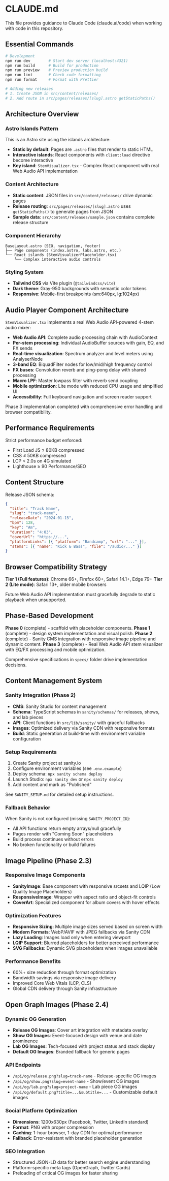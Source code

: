 # CLAUDE.md

This file provides guidance to Claude Code (claude.ai/code) when working with code in this repository.

## Essential Commands

```bash
# Development
npm run dev        # Start dev server (localhost:4321)
npm run build      # Build for production
npm run preview    # Preview production build
npm run lint       # Check code formatting
npm run format     # Format with Prettier

# Adding new releases
# 1. Create JSON in src/content/releases/
# 2. Add route in src/pages/releases/[slug].astro getStaticPaths()
```

## Architecture Overview

### Astro Islands Pattern

This is an Astro site using the islands architecture:

- **Static by default**: Pages are `.astro` files that render to static HTML
- **Interactive islands**: React components with `client:load` directive become interactive
- **Key island**: `StemVisualizer.tsx` - Complex React component with real Web Audio API implementation

### Content Architecture

- **Static content**: JSON files in `src/content/releases/` drive dynamic pages
- **Release routing**: `src/pages/releases/[slug].astro` uses `getStaticPaths()` to generate pages from JSON
- **Sample data**: `src/content/releases/sample.json` contains complete release structure

### Component Hierarchy

```
BaseLayout.astro (SEO, navigation, footer)
├── Page components (index.astro, labs.astro, etc.)
└── React islands (StemVisualizerPlaceholder.tsx)
    └── Complex interactive audio controls
```

### Styling System

- **Tailwind CSS** via Vite plugin (`@tailwindcss/vite`)
- **Dark theme**: Gray-950 backgrounds with semantic color tokens
- **Responsive**: Mobile-first breakpoints (sm:640px, lg:1024px)

## Audio Player Component Architecture

`StemVisualizer.tsx` implements a real Web Audio API-powered 4-stem audio mixer:

- **Web Audio API**: Complete audio processing chain with AudioContext
- **Per-stem processing**: Individual AudioBuffer sources with gain, EQ, and FX sends
- **Real-time visualization**: Spectrum analyzer and level meters using AnalyserNode
- **3-band EQ**: BiquadFilter nodes for low/mid/high frequency control
- **FX buses**: Convolution reverb and ping-pong delay with shared processing
- **Macro LPF**: Master lowpass filter with reverb send coupling
- **Mobile optimization**: Lite mode with reduced CPU usage and simplified UI
- **Accessibility**: Full keyboard navigation and screen reader support

Phase 3 implementation completed with comprehensive error handling and browser compatibility.

## Performance Requirements

Strict performance budget enforced:

- First Load JS ≤ 80KB compressed
- CSS ≤ 50KB compressed
- LCP < 2.0s on 4G simulated
- Lighthouse ≥ 90 Performance/SEO

## Content Structure

Release JSON schema:

```json
{
  "title": "Track Name",
  "slug": "track-name",
  "releaseDate": "2024-01-15",
  "bpm": 128,
  "key": "Am",
  "duration": "4:03",
  "coverUrl": "https://...",
  "platformLinks": [{ "platform": "Bandcamp", "url": "..." }],
  "stems": [{ "name": "Kick & Bass", "file": "/audio/..." }]
}
```

## Browser Compatibility Strategy

**Tier 1 (Full features)**: Chrome 66+, Firefox 60+, Safari 14.1+, Edge 79+
**Tier 2 (Lite mode)**: Safari 13+, older mobile browsers

Future Web Audio API implementation must gracefully degrade to static playback when unsupported.

## Phase-Based Development

**Phase 0** (complete) - scaffold with placeholder components.
**Phase 1** (complete) - design system implementation and visual polish.
**Phase 2** (complete) - Sanity CMS integration with responsive image pipeline and dynamic content.
**Phase 3** (complete) - Real Web Audio API stem visualizer with EQ/FX processing and mobile optimization.

Comprehensive specifications in `specs/` folder drive implementation decisions.

## Content Management System

### Sanity Integration (Phase 2)

- **CMS**: Sanity Studio for content management
- **Schema**: TypeScript schemas in `sanity/schemas/` for releases, shows, and lab pieces
- **API**: Client functions in `src/lib/sanity/` with graceful fallbacks
- **Images**: Optimized delivery via Sanity CDN with responsive formats
- **Build**: Static generation at build-time with environment variable configuration

### Setup Requirements

1. Create Sanity project at sanity.io
2. Configure environment variables (see `.env.example`)
3. Deploy schema: `npx sanity schema deploy`
4. Launch Studio: `npx sanity dev` or `npx sanity deploy`
5. Add content and mark as "Published"

See `SANITY_SETUP.md` for detailed setup instructions.

### Fallback Behavior

When Sanity is not configured (missing `SANITY_PROJECT_ID`):

- All API functions return empty arrays/null gracefully
- Pages render with "Coming Soon" placeholders
- Build process continues without errors
- No broken functionality or build failures

## Image Pipeline (Phase 2.3)

### Responsive Image Components

- **SanityImage**: Base component with responsive srcsets and LQIP (Low Quality Image Placeholders)
- **ResponsiveImage**: Wrapper with aspect ratio and object-fit controls
- **CoverArt**: Specialized component for album covers with hover effects

### Optimization Features

- **Responsive Sizing**: Multiple image sizes served based on screen width
- **Modern Formats**: WebP/AVIF with JPEG fallbacks via Sanity CDN
- **Lazy Loading**: Images load only when entering viewport
- **LQIP Support**: Blurred placeholders for better perceived performance
- **SVG Fallbacks**: Dynamic SVG placeholders when images unavailable

### Performance Benefits

- 60%+ size reduction through format optimization
- Bandwidth savings via responsive image delivery
- Improved Core Web Vitals (LCP, CLS)
- Global CDN delivery through Sanity infrastructure

## Open Graph Images (Phase 2.4)

### Dynamic OG Generation

- **Release OG Images**: Cover art integration with metadata overlay
- **Show OG Images**: Event-focused design with venue and date prominence
- **Lab OG Images**: Tech-focused with project status and stack display
- **Default OG Images**: Branded fallback for generic pages

### API Endpoints

- `/api/og/release.png?slug=track-name` - Release-specific OG images
- `/api/og/show.png?slug=event-name` - Show/event OG images
- `/api/og/lab.png?slug=project-name` - Lab piece OG images
- `/api/og/default.png?title=...&subtitle=...` - Customizable default images

### Social Platform Optimization

- **Dimensions**: 1200x630px (Facebook, Twitter, LinkedIn standard)
- **Format**: PNG with proper compression
- **Caching**: 1-hour browser, 1-day CDN for optimal performance
- **Fallback**: Error-resistant with branded placeholder generation

### SEO Integration

- Structured JSON-LD data for better search engine understanding
- Platform-specific meta tags (OpenGraph, Twitter Cards)
- Preloading of critical OG images for faster sharing
